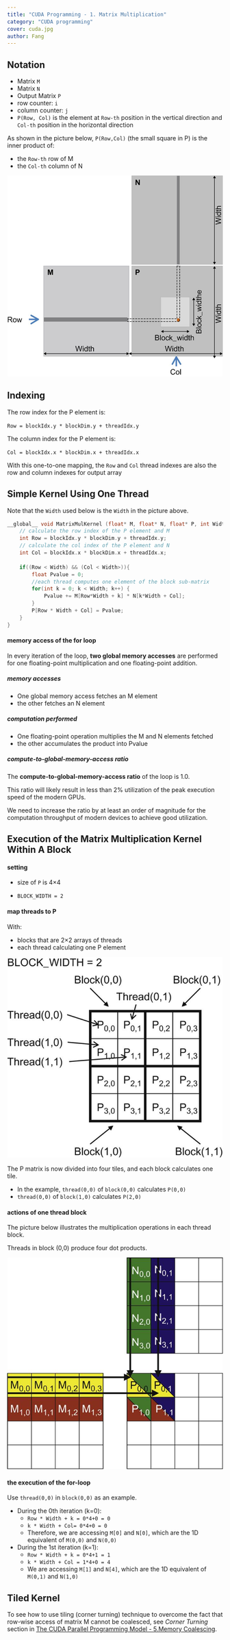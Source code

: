 ```yaml
---
title: "CUDA Programming - 1. Matrix Multiplication"
category: "CUDA programming"
cover: cuda.jpg
author: Fang 
---
```


## Notation

- Matrix `M`
- Matrix `N`
- Output Matrix `P`
- row counter: `i`
- column counter: `j`
- `P(Row, Col)` is the element at `Row-th` position in the vertical direction and `Col-th` position in the horizontal direction

As shown in the picture below, `P(Row,Col)` (the small square in P) is the inner product of:

- the `Row-th` row of M
- the `Col-th` column of N

![matmul](./matmult.jpg)

## Indexing

The row index for the P element is:

`Row = blockIdx.y * blockDim.y + threadIdx.y`

The column index for the P element is:

`Col = blockIdx.x * blockDim.x + threadIdx.x`

With this one-to-one mapping, the `Row` and `Col` thread indexes are also the row and column indexes for output array

## Simple Kernel Using One Thread

Note that the `Width` used below is the `Width` in the picture above.

```c
__global__ void MatrixMulKernel (float* M, float* N, float* P, int Width){
    // calculate the row index of the P element and M
    int Row = blockIdx.y * blockDim.y + threadIdx.y;
    // calculate the col index of the P element and N
    int Col = blockIdx.x * blockDim.x + threadIdx.x;

    if((Row < Width) && (Col < Width>)){
        float Pvalue = 0;
        //each thread computes one element of the block sub-matrix
        for(int k = 0; k < Width; k++) {
            Pvalue += M[Row*Width + k] * N[k*Width + Col];
        }
        P[Row * Width + Col] = Pvalue;
    }
}
```

#### memory access of the for loop

In every iteration of the loop, **two global memory accesses** are performed for one floating-point multiplication and one floating-point addition.

##### memory accesses

- One global memory access fetches an M element
- the other fetches an N element

##### computation performed

- One floating-point operation multiplies the M and N elements fetched
- the other accumulates the product into Pvalue

##### compute-to-global-memory-access ratio

The **compute-to-global-memory-access ratio** of the loop is 1.0.

This ratio will likely result in less than 2% utilization of the peak execution speed of the modern GPUs.

We need to increase the ratio by at least an order of magnitude for the computation throughput of modern devices to achieve good utilization.

## Execution of the Matrix Multiplication Kernel Within A Block

#### setting

- size of `P` is 4×4

- `BLOCK_WIDTH = 2`

#### map threads to P

With:

- blocks that are 2×2 arrays of threads
- each thread calculating one P element

![execution](./execution.jpg)

The P matrix is now divided into four tiles, and each block calculates one tile.

- In the example, `thread(0,0)` of `block(0,0)` calculates `P(0,0)`
- `thread(0,0)` of `block(1,0)` calculates `P(2,0)`

#### actions of one thread block

The picture below illustrates the multiplication operations in each thread block.

Threads in block (0,0) produce four dot products.

![execution of one thread block](./block.jpg)

#### the execution of the for-loop

Use `thread(0,0)` in `block(0,0)` as an example.

- During the 0th iteration (k=0):
  - `Row * Width + k = 0*4+0 = 0`
  - `k * Width + Col= 0*4+0 = 0`
  - Therefore, we are accessing `M[0]` and `N[0]`, which are the 1D equivalent of `M(0,0)` and `N(0,0)`
- During the 1st iteration (k=1):
  - `Row * Width + k = 0*4+1 = 1`
  - `k * Width + Col = 1*4+0 = 4`
  - We are accessing `M[1]` and `N[4]`, which are the 1D equivalent of `M(0,1)` and `N(1,0)`

## Tiled Kernel

To see how to use tiling (corner turning) technique to overcome the fact that row-wise access of matrix M cannot be coalesced, see _Corner Turning_ section in [The CUDA Parallel Programming Model - 5.Memory Coalescing](./cuda5-coalesce).
